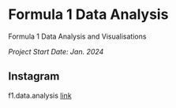 # Formula 1 Data Analysis
Formula 1 Data Analysis and Visualisations

*Project Start Date: Jan. 2024*

## Instagram 
f1.data.analysis [link](https://www.instagram.com/f1.data.analysis/)


